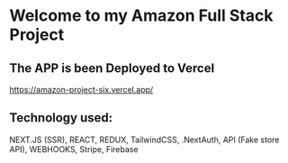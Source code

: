 # Welcome to my Amazon Full Stack Project

## The APP is been Deployed to Vercel

https://amazon-project-six.vercel.app/

## Technology used:

NEXT.JS (SSR),
REACT,
REDUX,
TailwindCSS,
.NextAuth,
API (Fake store API),
WEBHOOKS,
Stripe,
Firebase
